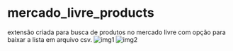 # mercado_livre_products
extensão criada para busca de produtos no mercado livre com opção para baixar a lista em arquivo csv.
![img1](https://github.com/user-attachments/assets/3f1d8270-13b8-452c-bcda-a26264e0b077)
![img2](https://github.com/user-attachments/assets/793879ec-94b4-4009-9f00-2d5b650e757c)
